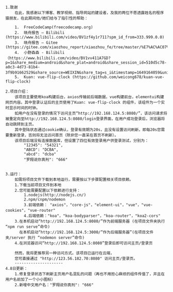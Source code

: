 	1.致谢
        在此，我感谢以下博客、教学视频、指导网站的建设者，及我的两位不愿透露姓名的程序猿朋友，在此期间他/她们给与了指引性的帮助：

        1.	FreeCodeCamp(freecodecamp.org)
        2.	晓舟报告 – Bilibili (https://www.bilibili.com/video/BV1zf4y1r711?spm_id_from=333.999.0.0)
        3.	晓舟报告 – Gitee (https://gitee.com/xiaozhou_report/xiaozhou_fe/tree/master/%E7%AC%AC07%E7%AB%A0%EF%BC%9AVue.js%E5%9F%BA%E7%A1%80%E6%95%99%E7%A8%8B)
        4.	小野森森 - Bilibili（https://www.bilibili.com/video/BV1vv411A7GD?p=1&share_medium=android&share_plat=android&share_session_id=510d5c78-a0c3-4d73-81b4-3f9b91662529&share_source=WEIXIN&share_tag=s_i&timestamp=1649164059&unique_k=FjYyZwd）
        5.	Kuan: vue-flip-clock (https://github.com/weicong678/kuan-vue-flip-clock)

	2.项目介绍：
	    该项目主要使用koa构建后台，axios传输前后端数据，vue构建前台，elementui构建网页内容。其中登录认证后的主页使用了Kuan: vue-flip-clock 的组件，该组件为一个实时显示时间的时钟。
		如用户在没有登录的情况下访问主页“http://192.168.124.5:8080/”，该访问请求将被重定向至http://192.168.124.5:8080/login登录界面，在用户成功登录后，浏览器将自动跳转到主页。
		其中登陆状态通过cookie确认，登录有效期为20s，且没有设置访问刷新，即每20s您需要重新登录，否则将无法访问首页（除非您一直呆在首页不刷新）。
		该项目后端没有连接数据库，但设置了四位有效登录用户供登录测试，分别为：
			"12345": "54321",
    		"ABCD": "DCBA",
    		"abcd": "dcba"
			"罗翔说你真刑": "666"
			

	3.运行：
		如需将项目文件下载到本地运行，需要按以下步骤配置相关项目依赖。
		1.下载当前项目文件到本地
		2.您可能需要配置以下依赖进行支持：
			1.nodejs(http://nodejs.cn/)
			2.npm/cnpm/nodemon
			3.前端依赖： "axios"，"core-js"，"element-ui"，"vue"，"vue-cookies"，"vue-router"
			4.后端依赖："koa"，"koa-bodyparser"，"koa-router"，"koa2-cors"
		3.在本机启动“http://192.168.124.5:8080/”作为前端服务器 (在项目文件夹执行 “npm run serve”命令)
		  在本机启动“http://192.168.124.5:3000/”作为后端服务器”(在项目文件夹/server 执行 “nodemon server”命令)
		4.在浏览器访问“http://192.168.124.5:8080”登录后即可访问主页/登录页

		然而，我将更推荐另一种访问方式。该项目已运行在云端，
		您可直接通过 "http://123.56.182.70:8080" 访问主页/登录页。
		---------------------
	4.8日更新：
		1.修复登录状态下刷新主页用户名混乱的问题（再也不用担心麻烦的组件传值了，并且在用户名前加了一个小小图标）
		2.新增中文用户名："罗翔说你真刑": "666"
